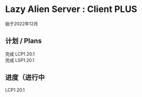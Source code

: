# Lazy Alien Server : Client PLUS
始于2022年12月      
## 计划 / Plans   
完成 LCP1.20.1   
完成 LSP1.20.1   
## 进度（进行中  
LCP1.20.1

